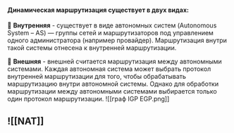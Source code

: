 #### Динамическая маршрутизация существует в двух видах:

📢 **Внутренняя** - существует в виде автономных систем (Autonomous System – AS) — группы сетей и маршрутизаторов под управлением одного администратора (например провайдер). Маршрутизация внутри такой системы отнесена к внутренней маршрутизации.

📢 **Внешняя** - внешней считается маршрутизация между автономными системами. Каждая автономная система может выбрать протокол внутренней маршрутизации для того, чтобы обрабатывать маршрутизацию внутри автономной системы. Однако для обработки маршрутизации между автономными системами выбирается только один протокол маршрутизации.
![[граф IGP EGP.png]]

## ![[NAT]]
